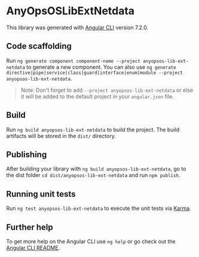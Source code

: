 # AnyOpsOSLibExtNetdata

This library was generated with [Angular CLI](https://github.com/angular/angular-cli) version 7.2.0.

## Code scaffolding

Run `ng generate component component-name --project anyopsos-lib-ext-netdata` to generate a new component. You can also use `ng generate directive|pipe|service|class|guard|interface|enum|module --project anyopsos-lib-ext-netdata`.
> Note: Don't forget to add `--project anyopsos-lib-ext-netdata` or else it will be added to the default project in your `angular.json` file. 

## Build

Run `ng build anyopsos-lib-ext-netdata` to build the project. The build artifacts will be stored in the `dist/` directory.

## Publishing

After building your library with `ng build anyopsos-lib-ext-netdata`, go to the dist folder `cd dist/anyopsos-lib-ext-netdata` and run `npm publish`.

## Running unit tests

Run `ng test anyopsos-lib-ext-netdata` to execute the unit tests via [Karma](https://karma-runner.github.io).

## Further help

To get more help on the Angular CLI use `ng help` or go check out the [Angular CLI README](https://github.com/angular/angular-cli/blob/master/README.md).
